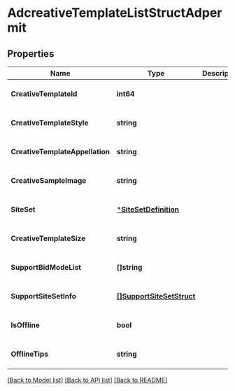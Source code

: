 # AdcreativeTemplateListStructAdpermit

## Properties
Name | Type | Description | Notes
------------ | ------------- | ------------- | -------------
**CreativeTemplateId** | **int64** |  | [optional] [default to null]
**CreativeTemplateStyle** | **string** |  | [optional] [default to null]
**CreativeTemplateAppellation** | **string** |  | [optional] [default to null]
**CreativeSampleImage** | **string** |  | [optional] [default to null]
**SiteSet** | [***SiteSetDefinition**](SiteSetDefinition.md) |  | [optional] [default to null]
**CreativeTemplateSize** | **string** |  | [optional] [default to null]
**SupportBidModeList** | **[]string** |  | [optional] [default to null]
**SupportSiteSetInfo** | [**[]SupportSiteSetStruct**](support_site_set_struct.md) |  | [optional] [default to null]
**IsOffline** | **bool** |  | [optional] [default to null]
**OfflineTips** | **string** |  | [optional] [default to null]

[[Back to Model list]](../README.md#documentation-for-models) [[Back to API list]](../README.md#documentation-for-api-endpoints) [[Back to README]](../README.md)


